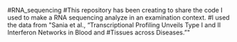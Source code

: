 #RNA_sequencing
#This repository has been creating to share the code I used to make a RNA sequencing analyze in an examination context. 
#I used the data from "Sania et al., “Transcriptional Profiling Unveils Type I and II Interferon Networks in Blood and #Tissues across Diseases.”"
